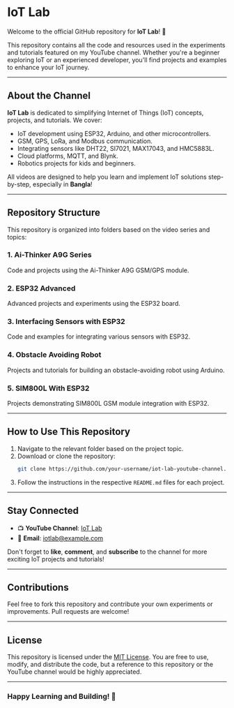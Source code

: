 # IoT Lab 

Welcome to the official GitHub repository for **IoT Lab**! 🎉

This repository contains all the code and resources used in the experiments and tutorials featured on my YouTube channel. Whether you're a beginner exploring IoT or an experienced developer, you'll find projects and examples to enhance your IoT journey.

---

## About the Channel
**IoT Lab** is dedicated to simplifying Internet of Things (IoT) concepts, projects, and tutorials. We cover:

- IoT development using ESP32, Arduino, and other microcontrollers.
- GSM, GPS, LoRa, and Modbus communication.
- Integrating sensors like DHT22, SI7021, MAX17043, and HMC5883L.
- Cloud platforms, MQTT, and Blynk.
- Robotics projects for kids and beginners.

All videos are designed to help you learn and implement IoT solutions step-by-step, especially in **Bangla**!

---

## Repository Structure
This repository is organized into folders based on the video series and topics:

### **1. Ai-Thinker A9G Series**
Code and projects using the Ai-Thinker A9G GSM/GPS module.

### **2. ESP32 Advanced**
Advanced projects and experiments using the ESP32 board.

### **3. Interfacing Sensors with ESP32**
Code and examples for integrating various sensors with ESP32.

### **4. Obstacle Avoiding Robot**
Projects and tutorials for building an obstacle-avoiding robot using Arduino.

### **5. SIM800L With ESP32**
Projects demonstrating SIM800L GSM module integration with ESP32.

---

## How to Use This Repository
1. Navigate to the relevant folder based on the project topic.
2. Download or clone the repository:
   ```bash
   git clone https://github.com/your-username/iot-lab-youtube-channel.git
   ```
3. Follow the instructions in the respective `README.md` files for each project.

---

## Stay Connected
- 📺 **YouTube Channel**: [IoT Lab](https://www.youtube.com/@iotlab)
- 📧 **Email**: iotlab@example.com

Don't forget to **like**, **comment**, and **subscribe** to the channel for more exciting IoT projects and tutorials!

---

## Contributions
Feel free to fork this repository and contribute your own experiments or improvements. Pull requests are welcome!

---

## License
This repository is licensed under the [MIT License](LICENSE). You are free to use, modify, and distribute the code, but a reference to this repository or the YouTube channel would be highly appreciated.

---

### Happy Learning and Building! 🚀

